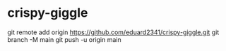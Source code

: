 # crispy-giggle
git remote add origin https://github.com/eduard2341/crispy-giggle.git
git branch -M main
git push -u origin main

